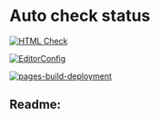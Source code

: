 # Auto check status

[![HTML Check](https://github.com/FomenkoAndrey/20220924_____grid-template/actions/workflows/HTML5Validator.yml/badge.svg)](https://github.com/FomenkoAndrey/20220924_____grid-template/actions/workflows/HTML5Validator.yml)

[![EditorConfig](https://github.com/FomenkoAndrey/20220924_____grid-template/actions/workflows/EditorConfig.yml/badge.svg)](https://github.com/FomenkoAndrey/20220924_____grid-template/actions/workflows/EditorConfig.yml)

[![pages-build-deployment](https://github.com/FomenkoAndrey/20220924_____grid-template/actions/workflows/pages/pages-build-deployment/badge.svg)](https://github.com/FomenkoAndrey/20220924_____grid-template/actions/workflows/pages/pages-build-deployment)

## Readme:
